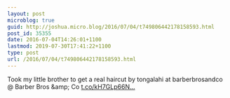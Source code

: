 ```yaml
---
layout: post
microblog: true
guid: http://joshua.micro.blog/2016/07/04/t749806442178158593.html
post_id: 35355
date: 2016-07-04T14:26:01+1100
lastmod: 2019-07-30T17:41:22+1100
type: post
url: /2016/07/04/t749806442178158593.html
---
```

Took my little brother to get a real haircut by tongalahi at barberbrosandco @ Barber Bros &amp;amp; Co [t.co/kH7GLp66N...](https://t.co/kH7GLp66NS)
